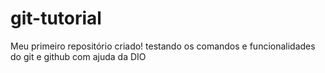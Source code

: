 # git-tutorial

Meu primeiro repositório criado!
testando os comandos e funcionalidades do git e github com ajuda da DIO
